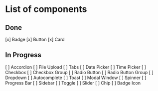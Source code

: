 # List of components

## Done
[x] Badge
[x] Button
[x] Card

## In Progress
[ ] Accordion
[ ] File Upload
[ ] Tabs
[ ] Date Picker
[ ] Time Picker
[ ] Checkbox
[ ] Checkbox Group
[ ] Radio Button
[ ] Radio Button Group
[ ] Dropdown
[ ] Autocomplete
[ ] Toast
[ ] Modal Window
[ ] Spinner
[ ] Progress Bar
[ ] Sidebar
[ ] Toggle
[ ] Slider
[ ] Chip
[ ] Badge Icon 
